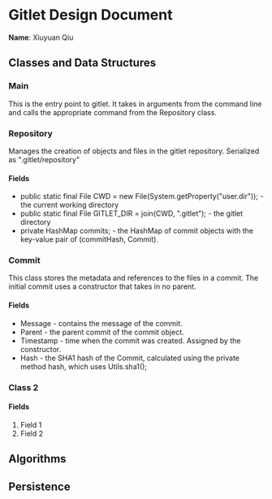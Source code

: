 # Gitlet Design Document

**Name**: Xiuyuan Qiu

## Classes and Data Structures

### Main
This is the entry point to gitlet. It takes in arguments from the command line 
and calls the appropriate command from the Repository class.

### Repository
Manages the creation of objects and files in the gitlet repository. Serialized as ".gitlet/repository"
#### Fields
* public static final File CWD = new File(System.getProperty("user.dir")); - the current working directory
* public static final File GITLET_DIR = join(CWD, ".gitlet"); - the gitlet directory
* private HashMap commits; - the HashMap of commit objects with the key-value pair of (commitHash, Commit).
### Commit
This class stores the metadata and references to the files in a commit. 
The initial commit uses a constructor that takes in no parent. 
#### Fields
* Message - contains the message of the commit.
* Parent - the parent commit of the commit object.
* Timestamp - time when the commit was created. Assigned by the constructor.
* Hash - the SHA1 hash of the Commit, calculated using the private method hash, which uses Utils.sha1();

### Class 2

#### Fields

1. Field 1
2. Field 2


## Algorithms

## Persistence

